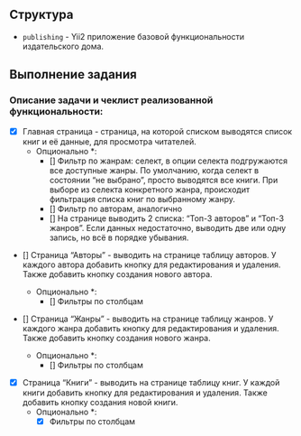 ## Структура

- `publishing` - Yii2 приложение базовой функциональности издательского дома.

## Выполнение задания

### Описание задачи и чеклист реализованной функциональности:
- [x] Главная страница - cтраница, на которой списком выводятся список книг и её данные, для просмотра читателей.
  - Опционально *:
    - [] Фильтр по жанрам: селект, в опции селекта подгружаются все доступные жанры. По умолчанию, когда селект в состоянии “не выбрано”, просто выводятся все книги. При выборе из селекта конкретного жанра, происходит фильтрация списка книг по выбранному жанру.
    - [] Фильтр по авторам, аналогично
    - [] На странице выводить 2 списка: “Топ-3 авторов” и “Топ-3 жанров”. Если данных недостаточно, выводить две или одну запись, но всё в порядке убывания.

- [] Страница “Авторы” - выводить на странице таблицу авторов. У каждого автора добавить кнопку для редактирования и удаления. Также добавить кнопку создания нового автора.
  - Опционально *:
    - [] Фильтры по столбцам

- [] Страница “Жанры” - выводить на странице таблицу жанров. У каждого жанра добавить кнопку для редактирования и удаления. Также добавить кнопку создания нового жанра.
  - Опционально *:
    - [] Фильтры по столбцам

- [x] Страница “Книги” - выводить на странице таблицу книг. У каждой книги добавить кнопку для редактирования и удаления. Также добавить кнопку создания новой книги.
  - Опционально *:
    - [x] Фильтры по столбцам
